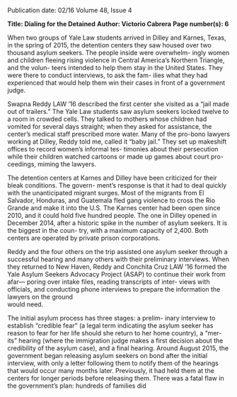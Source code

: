 Publication date: 02/16
Volume 48, Issue 4

**Title: Dialing for the Detained**
**Author: Victorio Cabrera**
**Page number(s): 6**

When two groups of Yale Law students arrived in 
Dilley and Karnes, Texas, in the spring of 2015, the 
detention centers they saw housed over two thousand 
asylum seekers. The people inside were overwhelm-
ingly women and children fleeing rising violence in 
Central America’s Northern Triangle, and the volun-
teers intended to help them stay in the United States. 
They were there to conduct interviews, to ask the fam-
ilies what they had experienced that would help them 
win their cases in front of a government judge. 

Swapna Reddy LAW ’16 described the first center 
she visited as a “jail made out of trailers.” The Yale Law 
students saw asylum seekers locked twelve to a room in 
crowded cells. They talked to mothers whose children 
had vomited for several days straight; when they asked 
for assistance, the center’s medical staff prescribed 
more water. Many of the pro-bono lawyers working at 
Dilley, Reddy told me, called it “baby jail.” They set 
up makeshift offices to record women’s informal tes-
timonies about their persecution while their children 
watched cartoons or made up games about court pro-
ceedings, miming the lawyers.  

The detention centers at Karnes and Dilley have 
been criticized for their bleak conditions. The govern-
ment’s response is that it had to deal quickly with the 
unanticipated migrant surges. Most of the migrants 
from El Salvador, Honduras, and Guatemala fled gang 
violence to cross the Rio Grande and make it into the 
U.S. The Karnes center had been open since 2010, and 
it could hold five hundred people. The one in Dilley 
opened in December 2014, after a historic spike in the 
number of asylum seekers. It is the biggest in the coun-
try, with a maximum capacity of 2,400. Both centers are 
operated by private prison corporations. 

Reddy and the four others on the trip assisted one 
asylum seeker through a successful hearing and many 
others with their preliminary interviews. When they 
returned to New Haven, Reddy and Conchita Cruz 
LAW ’16 formed the Yale Asylum Seekers Advocacy 
Project (ASAP) to continue their work from afar—
poring over intake files, reading transcripts of inter-
views with officials, and conducting phone interviews 
to prepare the information the lawyers on the ground  
would need.

The initial asylum process has three stages: a prelim-
inary interview to establish “credible fear” (a legal term 
indicating the asylum seeker has reason to fear for her 
life should she return to her home country), a “mer-
its” hearing (where the immigration judge makes a first 
decision about the credibility of the asylum case), and 
a final hearing. Around August 2015, the government 
began releasing asylum seekers on bond after the initial 
interview, with only a letter following them to notify 
them of the hearings that would occur many months 
later. Previously, it had held them at the centers for 
longer periods before releasing them. There was a fatal 
flaw in the government’s plan: hundreds of families did